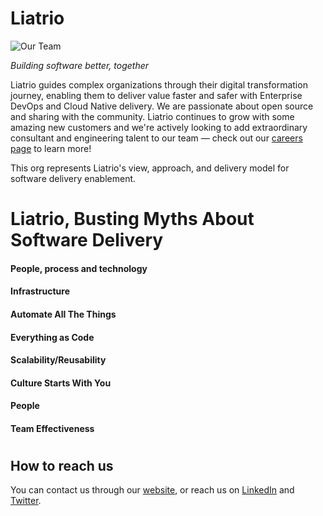 # Liatrio

![Our Team](https://insights.liatrio.com/team_Liatrio.png)

*Building software better, together*

Liatrio guides complex organizations through their digital transformation journey, enabling them to deliver value faster and safer with Enterprise DevOps and Cloud Native delivery. We are passionate about open source and sharing with the community. Liatrio continues to grow with some amazing new customers and we're actively looking to add extraordinary consultant and engineering talent to our team — check out our [careers page](https://www.liatrio.com/careers) to learn more!

This org represents Liatrio's view, approach, and delivery model for software delivery enablement.

# Liatrio, Busting Myths About Software Delivery

#### People, process and technology 
#### Infrastructure 
#### Automate All The Things
#### Everything as Code
#### Scalability/Reusability
#### Culture Starts With You
#### People
#### Team Effectiveness

#
## How to reach us

You can contact us through our [website](https://liatrio.com), or reach us on [LinkedIn](https://www.linkedin.com/company/liatrio) and [Twitter](https://twitter.com/liatrio).
